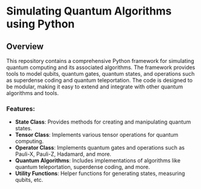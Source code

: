 # Simulating Quantum Algorithms using Python

## Overview

This repository contains a comprehensive Python framework for simulating quantum computing and its associated algorithms. The framework provides tools to model qubits, quantum gates, quantum states, and operations such as superdense coding and quantum teleportation. The code is designed to be modular, making it easy to extend and integrate with other quantum algorithms and tools.

### Features:
- **State Class**: Provides methods for creating and manipulating quantum states.
- **Tensor Class**: Implements various tensor operations for quantum computing.
- **Operator Class**: Implements quantum gates and operations such as Pauli-X, Pauli-Z, Hadamard, and more.
- **Quantum Algorithms**: Includes implementations of algorithms like quantum teleportation, superdense coding, and more.
- **Utility Functions**: Helper functions for generating states, measuring qubits, etc.

